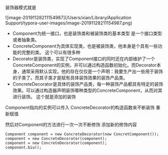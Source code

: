 装饰器模式就是

 ![image-20191128211154987](/Users/xian/Library/Application Support/typora-user-images/image-20191128211154987.png)





- Component为统一接口，也是装饰类和被装饰类的基本类型 是一个接口类型 或者抽象类。
- ConcreteComponent为具体实现类，也是被装饰类，他本身是个具有一些功能的完整的类。 这个可以有很多种
- Decorator是装饰类，实现了Component接口的同时还在内部维护了一个ConcreteComponent的实例，并可以通过构造函数初始化。而Decorator本身，通常采用默认实现，他的存在仅仅是一个声明：我要生产出一些用于装饰的子类了。而其子类才是赋有具体装饰效果的装饰产品类。
- ConcreteDecorator是具体的装饰产品类，每一种装饰产品都具有特定的装饰效果。可以通过构造器声明装饰哪种类型的ConcreteComponent，从而对其进行装饰。 这个就是添加的装饰

Component指向的实例可以传入 ConcreteDecorator的构造函数来不断装饰 重新赋值

然后对Component的方法进行一次一次不断修饰 添加新的修饰内容

```
Component component = new ConcreteDecorator(new ConcretComponent());
component = new ConcreteDecorator(component);
component = new ConcreteDecorator(component);
component.biu();
```